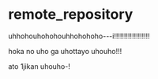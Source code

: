 # remote_repository





uhhohouhohohouhhohohoho---i!!!!!!!!!!!!!!!!!!


hoka no uho ga uhottayo uhouho!!!



ato 1jikan uhouho-!
